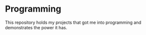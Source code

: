 # Programming
This repository holds my projects that got me into programming and demonstrates the power it has. 
